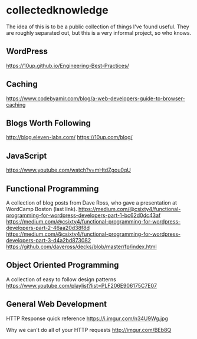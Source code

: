 # collectedknowledge
The idea of this is to be a public collection of things I've found useful. They are roughly separated out, but this is a very informal project, so who knows. 

## WordPress
https://10up.github.io/Engineering-Best-Practices/

## Caching
https://www.codebyamir.com/blog/a-web-developers-guide-to-browser-caching

## Blogs Worth Following
http://blog.eleven-labs.com/
https://10up.com/blog/

## JavaScript
https://www.youtube.com/watch?v=mHtdZgou0qU

## Functional Programming
A collection of blog posts from Dave Ross, who gave a presentation at WordCamp Boston (last link).
https://medium.com/@csixty4/functional-programming-for-wordpress-developers-part-1-bc62d0dc43af
https://medium.com/@csixty4/functional-programming-for-wordpress-developers-part-2-46aa20d38f8d
https://medium.com/@csixty4/functional-programming-for-wordpress-developers-part-3-d4a2bd873082
https://github.com/daveross/decks/blob/master/fp/index.html

## Object Oriented Programming
A collection of easy to follow design patterns
https://www.youtube.com/playlist?list=PLF206E906175C7E07

## General Web Development
HTTP Response quick reference
https://i.imgur.com/n34U9Wg.jpg

Why we can't do all of your HTTP requests
http://imgur.com/BEb8Q
